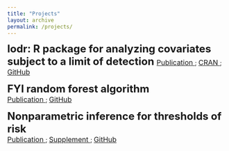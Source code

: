 ```yaml
---
title: "Projects"
layout: archive
permalink: /projects/
---
```

<font size="5"> <b> lodr: R package for analyzing covariates subject to a limit of detection </b> </font> 
[<font size="3"> Publication </font>](...); [<font size="3"> CRAN </font>](https://cran.r-project.org/web/packages/lodr/index.html); [<font size="3"> GitHub </font>](https://github.com/mloop/lodr)

<font size="5"> <b> FYI random forest algorithm </b> </font>  
[<font size="3"> Publication </font>](...); [<font size="3"> GitHub </font>](https://github.com/kmdono02/FYI_Random_Forest)  

<font size="5"> <b> Nonparametric inference for thresholds of risk </b> </font>  
[<font size="3"> Publication </font>](https://www.ncbi.nlm.nih.gov/pubmed/31285781); [<font size="3"> Supplement </font>](https://kmdono02.github.io/Risk_Threshold/); [<font size="3"> GitHub </font>](https://github.com/kmdono02/Risk_Threshold)  
